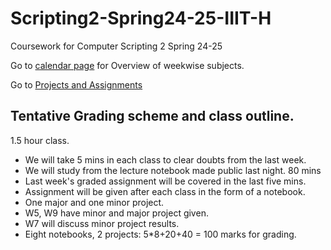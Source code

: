 # Scripting2-Spring24-25-IIIT-H
Coursework for Computer Scripting 2 Spring 24-25


Go to [calendar page](calendar.md) for Overview of weekwise subjects.

Go to [Projects and Assignments](Project_assignments.md)

## Tentative Grading scheme and class outline.

1.5 hour class. 
* We will take 5 mins in each class to clear doubts from the last week.
* We will study from the lecture notebook made public last night. 80 mins
* Last week's graded assignment will be covered in the last five mins.
* Assignment will be given after each class in the form of a notebook.
* One major and one minor project.
* W5, W9 have minor and major project given.
* W7 will discuss minor project results.
* Eight notebooks, 2 projects: 5*8+20+40 = 100 marks for grading.
